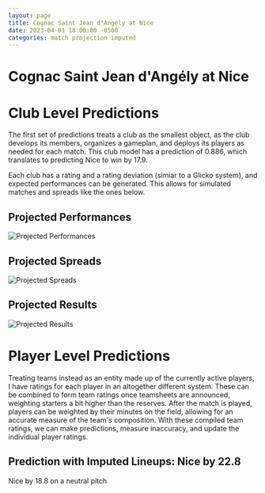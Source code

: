 ```yaml
---  
layout: page  
title: Cognac Saint Jean d'Angély at Nice  
date: 2023-04-01 18:00:00 -0500  
categories: match projection imputed  
---
```

# Cognac Saint Jean d'Angély at Nice

# Club Level Predictions


The first set of predictions treats a club as the smallest object, as the club develops its members, organizes a gameplan, and deploys its players as needed for each match. This club model has a prediction of 0.886, which translates to predicting Nice to win by 17.9.

Each club has a rating and a rating deviation (simiar to a Glicko system), and expected performances can be generated. This allows for simulated matches and spreads like the ones below.
## Projected Performances


![Projected Performances](plots/performances_2023-04-01-Nice-CognacSaintJeand'Angély.png)
## Projected Spreads


![Projected Spreads](plots/spreads_2023-04-01-Nice-CognacSaintJeand'Angély.png)
## Projected Results


![Projected Results](plots/resultbar_2023-04-01-Nice-CognacSaintJeand'Angély.png)
# Player Level Predictions


Treating teams instead as an entity made up of the currently active players, I have ratings for each player in an altogether different system. These can be combined to form team ratings once teamsheets are announced, weighting starters a bit higher than the reserves. After the match is played, players can be weighted by their minutes on the field, allowing for an accurate measure of the team's composition. With these compiled team ratings, we can make predictions, measure inaccuracy, and update the individual player ratings.
## Prediction with Imputed Lineups: Nice by 22.8


Nice by 18.8 on a neutral pitch

